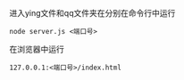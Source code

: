 进入ying文件和qq文件夹在分别在命令行中运行

```
node server.js <端口号>
```

在浏览器中运行
```
127.0.0.1:<端口号>/index.html
```

